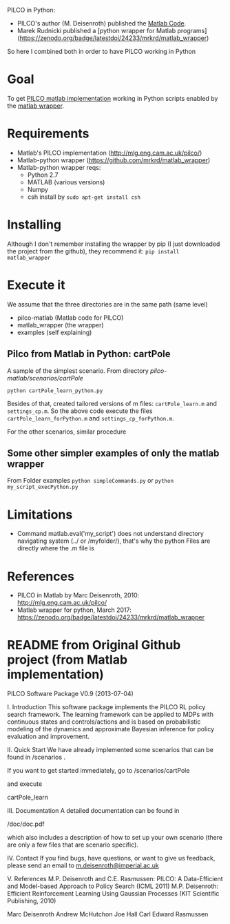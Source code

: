 PILCO in Python:
* PILCO's author (M. Deisenroth) published the [Matlab Code](http://mlg.eng.cam.ac.uk/pilco/). 
* Marek Rudnicki published a [python wrapper for Matlab programs] (https://zenodo.org/badge/latestdoi/24233/mrkrd/matlab_wrapper)

So here I combined both in order to have PILCO working in Python



# Goal
To get [PILCO matlab implementation](http://mlg.eng.cam.ac.uk/pilco/) working in Python scripts enabled by the [matlab wrapper](https://github.com/mrkrd/matlab_wrapper).


# Requirements

* Matlab's PILCO implementation (http://mlg.eng.cam.ac.uk/pilco/)
* Matlab-python wrapper (https://github.com/mrkrd/matlab_wrapper)
* Matlab-python wrapper reqs:
	* Python 2.7
	* MATLAB (various versions)
	* Numpy
	* csh  install by ``sudo apt-get install csh``


# Installing

Although I don't remember installing the wrapper by pip (I just downloaded the project from the github), they recommend it:
``pip install matlab_wrapper``

 
# Execute it

We assume that the three directories are in the same path (same level)

* pilco-matlab  		(Matlab code for PILCO)
* matlab_wrapper 		(the wrapper)
* examples			 	(self explaining)



## Pilco from Matlab in Python: cartPole

A sample of the simplest scenario. From directory _pilco-matlab/scenarios/cartPole_

```python cartPole_learn_python.py```

Besides of that, created tailored versions of m files: ``cartPole_learn.m`` and ``settings_cp.m``. So the above code execute the files ``cartPole_learn_forPython.m`` and ``settings_cp_forPython.m``.

For the other scenarios, similar procedure


## Some other simpler examples of only the matlab wrapper

From Folder examples
```python simpleCommands.py```
or
```python my_script_execPython.py```



# Limitations

* Command matlab.eval('my_script') does not understand directory navigating system (../ or /myfolder/), that's why the python Files are directly where the .m file is



# References

* PILCO in Matlab by Marc Deisenroth, 2010: http://mlg.eng.cam.ac.uk/pilco/
* Matlab wrapper for python, March 2017: https://zenodo.org/badge/latestdoi/24233/mrkrd/matlab_wrapper


# README from Original Github project (from Matlab implementation)

PILCO Software Package V0.9 (2013-07-04)

I. Introduction
This software package implements the PILCO RL policy search framework. The learning framework can be applied to MDPs with continuous states and controls/actions and is based on probabilistic modeling of the dynamics and approximate Bayesian inference for policy evaluation and improvement.



II. Quick Start
We have already implemented some scenarios that can be found in
<PILCO-ROOT>/scenarios .

If you want to get started immediately, go to 
<PILCO-ROOT>/scenarios/cartPole

and execute

cartPole_learn



III. Documentation
A detailed documentation can be found in

<PILCO-ROOT>/doc/doc.pdf

which also includes a description of how to set up your own scenario (there are only a few files that are scenario specific). 



IV. Contact
If you find bugs, have questions, or want to give us feedback, please send an email to
m.deisenroth@imperial.ac.uk


V. References
M.P. Deisenroth and C.E. Rasmussen: PILCO: A Data-Efficient and Model-based Approach to Policy Search (ICML 2011)
M.P. Deisenroth: Efficient Reinforcement Learning Using Gaussian Processes (KIT Scientific Publishing, 2010)



Marc Deisenroth
Andrew McHutchon
Joe Hall
Carl Edward Rasmussen

